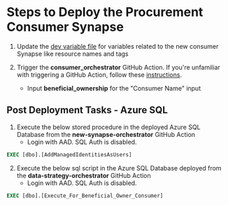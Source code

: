 # Steps to Deploy the Procurement Consumer Synapse

1. Update the [dev variable file](variables/dev.json) for variables related to the new consumer Synapse like resource names and tags

2. Trigger the **consumer_orchestrator** GitHub Action. If you're unfamiliar with triggering a GitHub Action, follow these [instructions](https://docs.github.com/en/actions/managing-workflow-runs/manually-running-a-workflow).
    - Input **beneficial_ownership** for the "Consumer Name" input

## Post Deployment Tasks - Azure SQL

1. Execute the below stored procedure in the deployed Azure SQL Database from the **new-synapse-orchestrator** GitHub Action
    - Login with AAD. SQL Auth is disabled.

```sql
EXEC [dbo].[AddManagedIdentitiesAsUsers]
```

2. Execute the below sql script in the Azure SQL Database deployed from the **data-strategy-orchestrator** GitHub Action
    - Login with AAD. SQL Auth is disabled.

```sql
EXEC [dbo].[Execute_For_Beneficial_Owner_Consumer]
```
